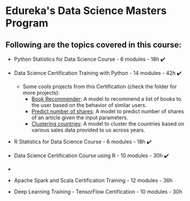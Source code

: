# Edureka's Data Science Masters Program

## Following are the topics covered in this course:


* Python Statistics for Data Science Course - 6 modules - 18h :heavy_check_mark:
* Data Science Certification Training with Python - 14 modules - 42h :heavy_check_mark:
  - Some cools projects from this Certification (check the folder for more projects):
    -  [Book Recommender](https://github.com/GabrielP98/EdurekaMasterDS/blob/main/Data%20Science%20Certification%20Training%20with%20Python/M11%20-%20Recommendation%20Systems/RecommenderBooks-CaseStudy1.ipynb): A model to recommend a list of books to the user based on the behavior of similar users.
    -  [Predict number of shares](https://github.com/GabrielP98/EdurekaMasterDS/blob/main/Data%20Science%20Certification%20Training%20with%20Python/Certification%20Projects/Project%201/project-1.ipynb): A model to  predict number of shares of an article given the input parameters.
    - [Clustering countries](https://github.com/GabrielP98/EdurekaMasterDS/blob/main/Data%20Science%20Certification%20Training%20with%20Python/Certification%20Projects/Project%202/project-2.ipynb): A model to cluster the countries based on various sales data provided to us across years.
    
* R Statistics for Data Science Course - 6 modules - 18h :heavy_check_mark: 
* Data Science Certification Course using R - 10 modules - 30h :heavy_check_mark:
* 
* Apache Spark and Scala Certification Training - 12 modules - 36h
* Deep Learning Training - TensorFlow Certification - 10 modules - 30h


